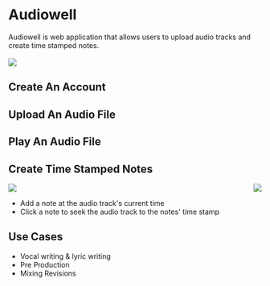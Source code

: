 <h1>Audiowell</h1>
Audiowell is web application that allows users to upload audio tracks and create time stamped notes. 
<br>
<br>
<img src="https://media.giphy.com/media/4No2qHJv7yX704IBxq/giphy.gif">

<h2>Create An Account</h2>


<h2>Upload An Audio File</h2>

<h2>Play An Audio File</h2>

<h2>Create Time Stamped Notes</h2>
<img align="right" src="https://media.giphy.com/media/20PtTILETEd8ts9d0k/giphy.gif">
<img src="https://media.giphy.com/media/40dadpoXRnfkZLaSDp/giphy.gif">



* Add a note at the audio track's current time
* Click a note to seek the audio track to the notes' time stamp

<h2>Use Cases</h2>

* Vocal writing & lyric writing
* Pre Production
* Mixing Revisions
